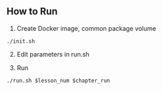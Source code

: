 ## How to Run

1. Create Docker image, common package volume
```shell
./init.sh
```

2. Edit parameters in run.sh

3. Run
```shell
./run.sh $lesson_num $chapter_run
```
